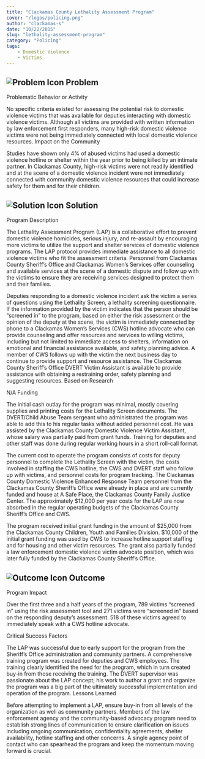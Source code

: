 ```yaml
---
title: "Clackamas County Lethality Assessment Program"
cover: "/logos/policing.png"
author: "clackamas-s"
date: "10/22/2015"
slug: "lethality-assessment-program"
category: "Policing"
tags:
    - Domestic Violence
    - Victims 
---
```


## ![Problem Icon](https://github.com/google/material-design-icons/raw/master/alert/1x_web/ic_error_outline_black_48dp.png "Problem") Problem

Problematic Behavior or Activity

No specific criteria existed for assessing the potential risk to domestic violence victims that was available for deputies interacting with domestic violence victims. Although all victims are provided with written information by law enforcement first responders, many high-risk domestic violence victims were not being immediately connected with local domestic violence resources.
Impact on the Community

Studies have shown only 4% of abused victims had used a domestic violence hotline or shelter within the year prior to being killed by an intimate partner. In Clackamas County, high-risk victims were not readily identified and at the scene of a domestic violence incident were not immediately connected with community domestic violence resources that could increase safety for them and for their children.

## ![Solution Icon](https://github.com/google/material-design-icons/raw/master/action/1x_web/ic_lightbulb_outline_black_48dp.png "Solution") Solution

Program Description

The Lethality Assessment Program (LAP) is a collaborative effort to prevent domestic violence homicides, serious injury, and re-assault by encouraging more victims to utilize the support and shelter services of domestic violence programs. The LAP protocol provides immediate assistance to all domestic violence victims who fit the assessment criteria. Personnel from Clackamas County Sheriff’s Office and Clackamas Women’s Services offer counseling and available services at the scene of a domestic dispute and follow up with the victims to ensure they are receiving services designed to protect them and their families.

Deputies responding to a domestic violence incident ask the victim a series of questions using the Lethality Screen, a lethality screening questionnaire. If the information provided by the victim indicates that the person should be “screened in” to the program, based on either the risk assessment or the opinion of the deputy at the scene, the victim is immediately connected by phone to a Clackamas Women’s Services (CWS) hotline advocate who can provide counseling and offer resources and services to willing victims, including but not limited to immediate access to shelters, information on emotional and financial assistance available, and safety planning advice. A member of CWS follows up with the victim the next business day to continue to provide support and resource assistance. The Clackamas County Sheriff’s Office DVERT Victim Assistant is available to provide assistance with obtaining a restraining order, safety planning and suggesting resources.
Based on Research

N/A
Funding

The initial cash outlay for the program was minimal, mostly covering supplies and printing costs for the Lethality Screen documents. The DVERT/Child Abuse Team sergeant who administrated the program was able to add this to his regular tasks without added personnel cost. He was assisted by the Clackamas County Domestic Violence Victim Assistant, whose salary was partially paid from grant funds. Training for deputies and other staff was done during regular working hours in a short roll-call format.

The current cost to operate the program consists of costs for deputy personnel to complete the Lethality Screen with the victim, the costs involved in staffing the CWS hotline, the CWS and DVERT staff who follow up with victims, and personnel costs for program tracking. The Clackamas County Domestic Violence Enhanced Response Team personnel from the Clackamas County Sheriff’s Office were already in place and are currently funded and house at A Safe Place, the Clackamas County Family Justice Center. The approximately $12,000 per year costs for the LAP are now absorbed in the regular operating budgets of the Clackamas County Sheriff’s Office and CWS.

The program received initial grant funding in the amount of $25,000 from the Clackamas County Children, Youth and Families Division. $10,000 of the initial grant funding was used by CWS to increase hotline support staffing and for housing and other victim resources. The grant also partially funded a law enforcement domestic violence victim advocate position, which was later fully funded by the Clackamas County Sheriff’s Office.

## ![Outcome Icon](https://github.com/google/material-design-icons/raw/master/action/1x_web/ic_view_list_black_48dp.png "Outcome") Outcome

Program Impact

Over the first three and a half years of the program, 789 victims “screened in” using the risk assessment tool and 271 victims were “screened in” based on the responding deputy’s assessment. 518 of these victims agreed to immediately speak with a CWS hotline advocate.

Critical Success Factors

The LAP was successful due to early support for the program from the Sheriff’s Office administration and community partners. A comprehensive training program was created for deputies and CWS employees. The training clearly identified the need for the program, which in turn created buy-in from those receiving the training. The DVERT supervisor was passionate about the LAP concept; his work to author a grant and organize the program was a big part of the ultimately successful implementation and operation of the program.
Lessons Learned

Before attempting to implement a LAP, ensure buy-in from all levels of the organization as well as community partners. Members of the law enforcement agency and the community-based advocacy program need to establish strong lines of communication to ensure clarification on issues including ongoing communication, confidentiality agreements, shelter availability, hotline staffing and other concerns. A single agency point of contact who can spearhead the program and keep the momentum moving forward is crucial.